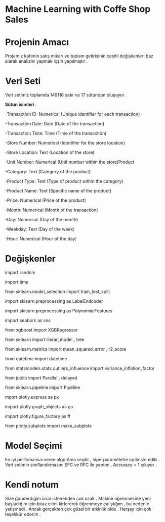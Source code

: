 
# Machine Learning with Coffe Shop Sales           
  
# Projenin Amacı
Projemiz kafenin satış mikarı ve toplam getirisinin çeşitli değişkenleri baz alarak analizini yapmak içşin yapılmıştır .

# Veri Seti
Veri setimiz toplamda 149116 satır ve 17 sütundan oluşuyor . 


**Sütun isimleri** :

-Transaction ID: Numerical (Unique identifier for each transaction)

-Transaction Date: Date (Date of the transaction)

-Transaction Time: Time (Time of the transaction)

-Store Number: Numerical (Identifier for the store location)

-Store Location: Text (Location of the store)

-Unit Number: Numerical (Unit number within the store)Product 

-Category: Text (Category of the product)

-Product Type: Text (Type of product within the category)

-Product Name: Text (Specific name of the product)

-Price: Numerical (Price of the product)

-Month: Numerical (Month of the transaction)

-Day: Numerical (Day of the month)

-Weekday: Text (Day of the week)

-Hour: Numerical (Hour of the day)



# Değişkenler

import random

import time

from sklearn.model_selection import train_test_split

import sklearn.preprocessing as LabelEndcoder 

import sklearn.preprocessing as PolynomialFeatures

import seaborn as sns

from xgboost import XGBRegressor

from sklearn import linear_model , tree

from sklearn.metrics import mean_squared_error , r2_score

from datetime import datetime 

from statsmodels.stats.outliers_influence import variance_inflation_factor

from joblib import Parallel , delayed

from sklearn.pipeline import Pipeline

mport plotly.express as px

import plotly.graph_objects as go

import plotly.figure_factory as ff

from plotly.subplots import make_subplots



# Model Seçimi
En iyi perfomansaı veren algoritma seçilir , hiperparametetre optimize edilir . Veri setimin sınıflandırmasını EFC ve RFC ile yaptım . Accuracy = 1 çıkıyor . 

# Kendi notum
Size gönderdiğim ürün istenenden çok uzak . Makine öğrenmesine yeni başladığım için biraz elimi kirlererek öğrenmeye çalıştığım , bu nedenle yetişmedi . Ancak gerçekten çok güzel bir etkinlik oldu . Herşey için çok teşekkür ederim .







